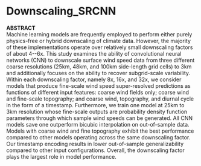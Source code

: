 # Downscaling_SRCNN


**ABSTRACT**              
Machine learning models are frequently employed to perform either purely physics-free or hybrid downscaling of climate data. However, the majority of these implementations operate over relatively small downscaling factors of about 4--6x. This study examines the ability of convolutional neural networks (CNN) to downscale surface wind speed data from three different coarse resolutions (25km, 48km, and 100km side-length grid cells) to 3km and additionally focuses on the ability to recover subgrid-scale variability.
Within each downscaling factor, namely 8x, 16x, and 32x, we consider models that produce fine-scale wind speed super-resolved predictions as functions of different input features: coarse wind fields only; coarse wind and fine-scale topography; and coarse wind, topography, and diurnal cycle in the form of a timestamp.
Furthermore, we train one model at 25km to 3km resolution whose fine-scale outputs are probability density function parameters through which sample wind speeds can be generated. All CNN models save one outperform bicubic interpolation on out-of-sample data. Models with coarse wind and fine topography exhibit the best performance compared to other models operating across the same downscaling factor. Our timestamp encoding results in lower out-of-sample generalizability compared to other input configurations. Overall, the downscaling factor plays the largest role in model performance.
